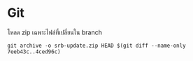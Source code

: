 # Git

โหลด zip เฉพาะไฟล์ที่เปลี่ยนใน branch

```text
git archive -o srb-update.zip HEAD $(git diff --name-only 7eeb43c..4ced96c)
```

